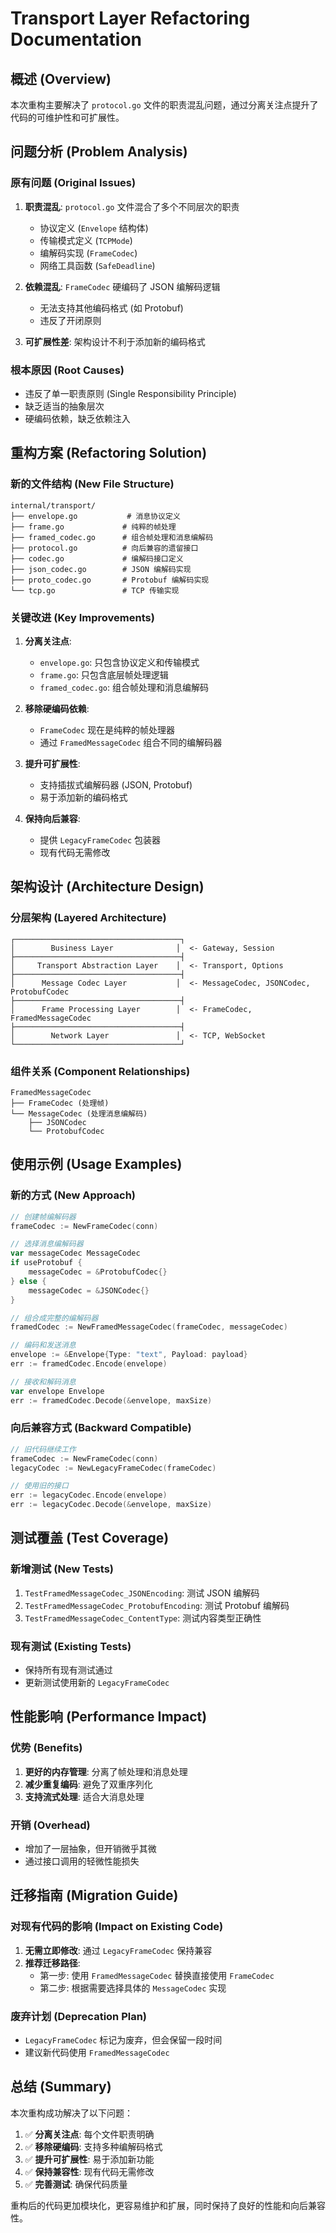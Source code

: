 # Transport Layer Refactoring Documentation

## 概述 (Overview)

本次重构主要解决了 `protocol.go` 文件的职责混乱问题，通过分离关注点提升了代码的可维护性和可扩展性。

## 问题分析 (Problem Analysis)

### 原有问题 (Original Issues)

1. **职责混乱**: `protocol.go` 文件混合了多个不同层次的职责
   - 协议定义 (`Envelope` 结构体)
   - 传输模式定义 (`TCPMode`)
   - 编解码实现 (`FrameCodec`)
   - 网络工具函数 (`SafeDeadline`)

2. **依赖混乱**: `FrameCodec` 硬编码了 JSON 编解码逻辑
   - 无法支持其他编码格式 (如 Protobuf)
   - 违反了开闭原则

3. **可扩展性差**: 架构设计不利于添加新的编码格式

### 根本原因 (Root Causes)

- 违反了单一职责原则 (Single Responsibility Principle)
- 缺乏适当的抽象层次
- 硬编码依赖，缺乏依赖注入

## 重构方案 (Refactoring Solution)

### 新的文件结构 (New File Structure)

```
internal/transport/
├── envelope.go           # 消息协议定义
├── frame.go             # 纯粹的帧处理
├── framed_codec.go      # 组合帧处理和消息编解码
├── protocol.go          # 向后兼容的遗留接口
├── codec.go             # 编解码接口定义
├── json_codec.go        # JSON 编解码实现
├── proto_codec.go       # Protobuf 编解码实现
└── tcp.go               # TCP 传输实现
```

### 关键改进 (Key Improvements)

1. **分离关注点**:
   - `envelope.go`: 只包含协议定义和传输模式
   - `frame.go`: 只包含底层帧处理逻辑
   - `framed_codec.go`: 组合帧处理和消息编解码

2. **移除硬编码依赖**:
   - `FrameCodec` 现在是纯粹的帧处理器
   - 通过 `FramedMessageCodec` 组合不同的编解码器

3. **提升可扩展性**:
   - 支持插拔式编解码器 (JSON, Protobuf)
   - 易于添加新的编码格式

4. **保持向后兼容**:
   - 提供 `LegacyFrameCodec` 包装器
   - 现有代码无需修改

## 架构设计 (Architecture Design)

### 分层架构 (Layered Architecture)

```
┌─────────────────────────────────────┐
│        Business Layer              │  <- Gateway, Session
├─────────────────────────────────────┤
│     Transport Abstraction Layer    │  <- Transport, Options
├─────────────────────────────────────┤
│      Message Codec Layer           │  <- MessageCodec, JSONCodec, ProtobufCodec
├─────────────────────────────────────┤
│      Frame Processing Layer        │  <- FrameCodec, FramedMessageCodec
├─────────────────────────────────────┤
│        Network Layer               │  <- TCP, WebSocket
└─────────────────────────────────────┘
```

### 组件关系 (Component Relationships)

```
FramedMessageCodec
├── FrameCodec (处理帧)
└── MessageCodec (处理消息编解码)
    ├── JSONCodec
    └── ProtobufCodec
```

## 使用示例 (Usage Examples)

### 新的方式 (New Approach)

```go
// 创建帧编解码器
frameCodec := NewFrameCodec(conn)

// 选择消息编解码器
var messageCodec MessageCodec
if useProtobuf {
    messageCodec = &ProtobufCodec{}
} else {
    messageCodec = &JSONCodec{}
}

// 组合成完整的编解码器
framedCodec := NewFramedMessageCodec(frameCodec, messageCodec)

// 编码和发送消息
envelope := &Envelope{Type: "text", Payload: payload}
err := framedCodec.Encode(envelope)

// 接收和解码消息
var envelope Envelope
err := framedCodec.Decode(&envelope, maxSize)
```

### 向后兼容方式 (Backward Compatible)

```go
// 旧代码继续工作
frameCodec := NewFrameCodec(conn)
legacyCodec := NewLegacyFrameCodec(frameCodec)

// 使用旧的接口
err := legacyCodec.Encode(envelope)
err := legacyCodec.Decode(&envelope, maxSize)
```

## 测试覆盖 (Test Coverage)

### 新增测试 (New Tests)

1. `TestFramedMessageCodec_JSONEncoding`: 测试 JSON 编解码
2. `TestFramedMessageCodec_ProtobufEncoding`: 测试 Protobuf 编解码  
3. `TestFramedMessageCodec_ContentType`: 测试内容类型正确性

### 现有测试 (Existing Tests)

- 保持所有现有测试通过
- 更新测试使用新的 `LegacyFrameCodec`

## 性能影响 (Performance Impact)

### 优势 (Benefits)

1. **更好的内存管理**: 分离了帧处理和消息处理
2. **减少重复编码**: 避免了双重序列化
3. **支持流式处理**: 适合大消息处理

### 开销 (Overhead)

- 增加了一层抽象，但开销微乎其微
- 通过接口调用的轻微性能损失

## 迁移指南 (Migration Guide)

### 对现有代码的影响 (Impact on Existing Code)

1. **无需立即修改**: 通过 `LegacyFrameCodec` 保持兼容
2. **推荐迁移路径**: 
   - 第一步: 使用 `FramedMessageCodec` 替换直接使用 `FrameCodec`
   - 第二步: 根据需要选择具体的 `MessageCodec` 实现

### 废弃计划 (Deprecation Plan)

- `LegacyFrameCodec` 标记为废弃，但会保留一段时间
- 建议新代码使用 `FramedMessageCodec`

## 总结 (Summary)

本次重构成功解决了以下问题：

1. ✅ **分离关注点**: 每个文件职责明确
2. ✅ **移除硬编码**: 支持多种编解码格式
3. ✅ **提升可扩展性**: 易于添加新功能
4. ✅ **保持兼容性**: 现有代码无需修改
5. ✅ **完善测试**: 确保代码质量

重构后的代码更加模块化，更容易维护和扩展，同时保持了良好的性能和向后兼容性。